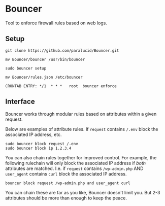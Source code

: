 # Bouncer
Tool to enforce firewall rules based on web logs.

## Setup
```
git clone https://github.com/paralucid/Bouncer.git

mv Bouncer/bouncer /usr/bin/bouncer

sudo bouncer setup

mv Bouncer/rules.json /etc/bouncer

CRONTAB ENTRY: */1  * * *   root  bouncer enforce
```

## Interface
Bouncer works through modular rules based on attributes within a given request.

Below are examples of attribute rules. If `request` contains `/.env` block the associated IP address, etc.
```
sudo bouncer block request /.env
sudo bouncer block ip 1.2.3.4
```

You can also chain rules together for improved control. For example, the following rulechain will only block the associated IP address if *both* attributes are matched.
I.e. if `request` contains `/wp-admin.php` AND `user_agent` contains `curl` block the associated IP address.
```
bouncer block request /wp-admin.php and user_agent curl
```
You can chain these are far as you like, Bouncer doesn't limit you. But 2-3 attributes should be more than enough to keep the peace.
